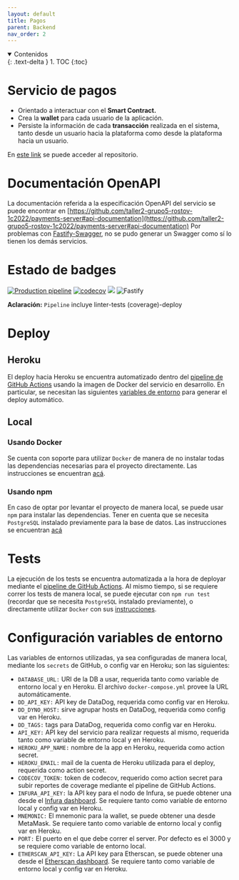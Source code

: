 ```yaml
---
layout: default
title: Pagos
parent: Backend
nav_order: 2
---
```


<details open markdown="block">
  <summary>
	Contenidos
  </summary>
  {: .text-delta }
1. TOC
{:toc}
</details>

# Servicio de pagos

* Orientado a interactuar con el **Smart Contract.**
* Crea la **wallet** para cada usuario de la aplicación.
* Persiste la información de cada **transacción** realizada en el sistema, tanto desde un usuario hacia la plataforma como desde la plataforma hacia un usuario.

En [este link](https://github.com/taller2-grupo5-rostov-1c2022/payments-server) se puede acceder al repositorio.

# Documentación OpenAPI

La documentación referida a la especificación OpenAPI del servicio se puede encontrar en [https://github.com/taller2-grupo5-rostov-1c2022/payments-server#api-documentation](https://github.com/taller2-grupo5-rostov-1c2022/payments-server#api-documentation)
Por problemas con [Fastify-Swagger](https://github.com/fastify/fastify-swagger), no se pudo generar un Swagger como sí lo tienen los demás servicios.

# Estado de badges

[![Production pipeline](https://github.com/taller2-grupo5-rostov-1c2022/payments-server/actions/workflows/pipeline.yml/badge.svg?branch=master)](https://github.com/taller2-grupo5-rostov-1c2022/payments-server/actions/workflows/pipeline.yml)
[![codecov](https://codecov.io/gh/taller2-grupo5-rostov-1c2022/payments-server/branch/master/graph/badge.svg?token=htOzOZRHPV)](https://codecov.io/gh/taller2-grupo5-rostov-1c2022/payments-server)
[![](https://img.shields.io/badge/Node-12.18.1-green.svg)](https://nodejs.org/en/)
![Fastify](https://img.shields.io/badge/fastify-%23000000.svg?style=for-the-badge&logo=fastify&logoColor=white)

**Aclaración:** `Pipeline` incluye linter-tests (coverage)-deploy

# Deploy

## Heroku

El deploy hacia Heroku se encuentra automatizado dentro del [pipeline de GitHub Actions](https://github.com/taller2-grupo5-rostov-1c2022/payments-server/blob/master/.github/workflows/pipeline.yml)
usando la imagen de Docker del servicio en desarrollo. En particular, se necesitan las siguientes
[variables de entorno](https://github.com/taller2-grupo5-rostov-1c2022/payments-server#heroku) para generar el deploy automático.

## Local

### Usando Docker

Se cuenta con soporte para utilizar `Docker` de manera de no instalar todas las dependencias necesarias para el proyecto directamente.
Las instrucciones se encuentran [acá](https://github.com/taller2-grupo5-rostov-1c2022/payments-server/tree/master#docker).

### Usando npm

En caso de optar por levantar el proyecto de manera local, se puede usar `npm` para instalar las dependencias. Tener en
cuenta que se necesita `PostgreSQL` instalado previamente para la base de datos. Las instrucciones se encuentran [acá](https://github.com/taller2-grupo5-rostov-1c2022/payments-server/tree/master#dependencies)

# Tests

La ejecución de los tests se encuentra automatizada a la hora de deployar mediante el [pipeline de GitHub Actions](https://github.com/taller2-grupo5-rostov-1c2022/payments-server/blob/master/.github/workflows/pipeline.yml).
Al mismo tiempo, si se requiere correr los tests de manera local, se puede ejecutar con `npm run test` (recordar
que se necesita `PostgreSQL` instalado previamente), o directamente utilizar `Docker` con sus [instrucciones](https://github.com/taller2-grupo5-rostov-1c2022/payments-server/tree/master#running-tests-within-container).

# Configuración variables de entorno

Las variables de entornos utilizadas, ya sea configuradas de manera local, mediante los `secrets` de GitHub, o config var en Heroku;
son las siguientes:

- `DATABASE_URL:` URI de la DB a usar, requerida tanto como variable de entorno local y en Heroku. El archivo `docker-compose.yml` provee la URL automáticamente.
- `DD_API_KEY:` API key de DataDog, requerida como config var en Heroku.
- `DD_DYNO_HOST:` sirve agrupar hosts en DataDog, requerida como config var en Heroku.
- `DD_TAGS:` tags para DataDog, requerida como config var en Heroku.
- `API_KEY:` API key del servicio para realizar requests al mismo, requerida tanto como variable de entorno local y en Heroku.
- `HEROKU_APP_NAME:` nombre de la app en Heroku, requerida como action secret.
- `HEROKU_EMAIL:` mail de la cuenta de Heroku utilizada para el deploy, requerida como action secret.
- `CODECOV_TOKEN:` token de codecov, requerido como action secret para subir reportes de coverage mediante el pipeline de GitHub Actions.
- `INFURA_API_KEY:` la API key para el nodo de Infura, se puede obtener una desde el [Infura dashboard](https://infura.io/dashboard). Se requiere tanto como variable de entorno local y config var en Heroku.
- `MNEMONIC:` El mnemonic para la wallet, se puede obtener una desde MetaMask. Se requiere tanto como variable de entorno local y config var en Heroku.
- `PORT:` El puerto en el que debe correr el server. Por defecto es el 3000 y se requiere como variable de entorno local.
- `ETHERSCAN_API_KEY:` La API key para Etherscan, se puede obtener una desde el [Etherscan dashboard](https://etherscan.io/myapikey). Se requiere tanto como variable de entorno local y config var en Heroku.